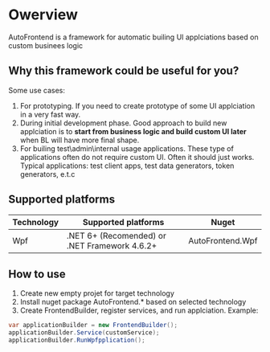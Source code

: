 # Owerview

AutoFrontend is a framework for automatic builing UI applciations based on custom businees logic

## Why this framework could be useful for you?
Some use cases:
1) For prototyping. If you need to create prototype of some UI applciation in a very fast way.
2) During initial development phase. 
Good approach to build new applciation is to **start from business logic and build custom UI later** when BL will have more final shape.
3) For builing test\admin\internal usage applications. These type of applications often do not require custom UI. Often it should just works. Typical applications: test client apps, test data generators, token generators, e.t.c

## Supported platforms
| Technology | Supported platforms                           | Nuget            |
| ---------- | --------------------------------------------- | ---------------- |
| Wpf        | .NET 6+ (Recomended) or .NET Framework 4.6.2+ | AutoFrontend.Wpf |

## How to use
1) Create new empty projet for target technology
2) Install nuget package AutoFrontend.* based on selected technology
3) Create FrontendBuilder, register services, and run applciation. Example:

```csharp
var applicationBuilder = new FrontendBuilder();
applicationBuilder.Service(customService);
applicationBuilder.RunWpfpplication();
```
